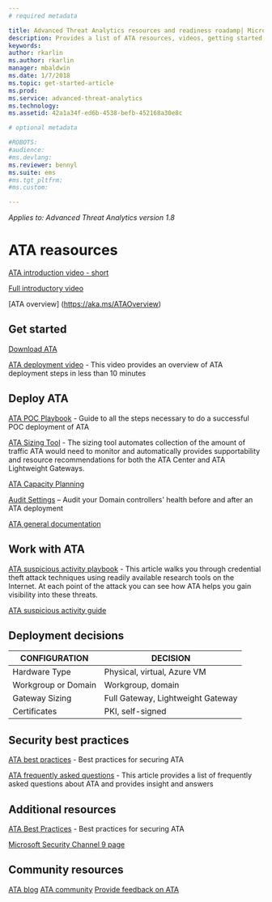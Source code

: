 ```yaml
---
# required metadata

title: Advanced Threat Analytics resources and readiness roadamp| Microsoft Docs
description: Provides a list of ATA resources, videos, getting started, deployment and readiness roadmap links.
keywords:
author: rkarlin
ms.author: rkarlin
manager: mbaldwin
ms.date: 1/7/2018
ms.topic: get-started-article
ms.prod:
ms.service: advanced-threat-analytics
ms.technology:
ms.assetid: 42a1a34f-ed6b-4538-befb-452168a30e8c

# optional metadata

#ROBOTS:
#audience:
#ms.devlang:
ms.reviewer: bennyl
ms.suite: ems
#ms.tgt_pltfrm:
#ms.custom:

---
```


*Applies to: Advanced Threat Analytics version 1.8*

# ATA reasources 

[ATA introduction video - short](https://aka.ms/ATAShort)

[Full introductory video](https://aka.ms/ATAVideo) 

[ATA overview] (https://aka.ms/ATAOverview)

## Get started

[Download ATA](http://aka.ms/ataeval)

[ATA deployment video](https://channel9.msdn.com/Shows/Microsoft-Security/Overview-of-ATA-Deployment-in-10-Minutes) - This video provides an overview of ATA deployment steps in less than 10 minutes

## Deploy ATA

[ATA POC Playbook](http://aka.ms/atapoc) - Guide to all the steps necessary to do a successful POC deployment of ATA

[ATA Sizing Tool](http://aka.ms/atasizing) - The sizing tool automates collection of the amount of traffic ATA would need to monitor and automatically provides supportability and resource recommendations for both the ATA Center and ATA Lightweight Gateways.

[ATA Capacity Planning](https://docs.microsoft.com/en-us/advanced-threat-analytics/ata-capacity-planning)

[Audit Settings](https://aka.ms/ataauditingblog) – Audit your Domain controllers' health before and after an ATA deployment

[ATA general documentation](https://docs.microsoft.com/en-us/advanced-threat-analytics/)

## Work with ATA

[ATA suspicious activity playbook](http://aka.ms/ataplaybook) - This article walks you through credential theft attack techniques using readily available research tools on the Internet. At each point of the attack you can see how ATA helps you gain visibility into these threats.

[ATA suspicious activity guide](http://aka.ms/atasaguide)

## Deployment decisions

|CONFIGURATION|DECISION|
|----|----|
|Hardware Type|Physical, virtual, Azure VM|
|Workgroup or Domain|Workgroup, domain|
|Gateway Sizing|Full Gateway, Lightweight Gateway|
|Certificates|PKI, self-signed|

## Security best practices

[ATA best practices](https://aka.ms/atasecbestpractices) - Best practices for securing ATA

[ATA frequently asked questions](http://aka.ms/atafaq) - This article provides a list of frequently asked questions about ATA and provides insight and answers

## Additional resources

[ATA Best Practices](https://aka.ms/atasecbestpractices) - Best practices for securing ATA

[Microsoft Security Channel 9 page](https://channel9.msdn.com/Shows/Microsoft-Security/)

## Community resources

[ATA blog](https://aka.ms/ATABlog)
[ATA community](https://aka.ms/ATACommunity)
[Provide feedback on ATA](https://aka.ms/ATAUserVoice)
